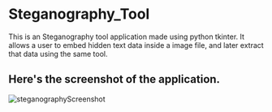 # Steganography_Tool
This is an Steganography tool application made using python tkinter.
It allows a user to embed hidden text data inside a image file, and later extract that data using the same tool.
## Here's the screenshot of the application.
![steganographyScreenshot](https://user-images.githubusercontent.com/113597549/190657774-fce36564-c2d7-42ca-9006-69fdfc16e63f.png)
